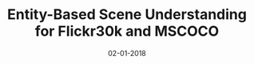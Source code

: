 ---
title: "Entity-Based Scene Understanding for Flickr30k and MSCOCO"
collection: publications
permalink: /publication/02-01-2018-cervantes_entity
excerpt: 'We define entity-based scene understanding as the task of identifying the entities in a visual scene from multiple descriptions by a) identifying coreference and subset relations between entity mentions, and b) grounding entity mentions to image regions. We apply our models to two datasets (Flickr30K Entities v2 and MSCOCO) and show that grounding can benefit significantly from relation prediction in both cases. '
date: 02-01-2018
citation: 'C. Cervantes, B. Plummer, S. Lazebnik, &amp; J. Hockenmaier. (2018) Entity-Based Scene Understanding for Flickr30k and MSCOCO. Under Review / Available Upon Request'
---